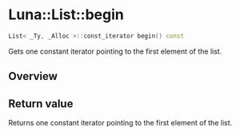 # Luna::List::begin

```c++
List< _Ty, _Alloc >::const_iterator begin() const
```

Gets one constant iterator pointing to the first element of the list. 

## Overview


## Return value
Returns one constant iterator pointing to the first element of the list. 

